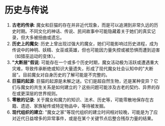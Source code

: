# 历史与传说

1.  **古老的传承**: 魔女和巨猫的存在并非近代现象，而是可以追溯到非常久远的历史时期。不同文化的神话、传说、民间故事中可能隐藏着关于她们的真实记录，但大多被扭曲或遗忘。
2.  **历史上的魔女**: 历史上曾出现过强大的魔女，她们可能影响过历史进程，成为传说中的神明、妖精、女巫或英雄，但也可能因力量失控或被恐惧而遭到迫害（如猎巫运动的变体）。
3.  **"大断层"假说**: 可能存在一个或多个历史时期，魔女活动极为活跃或遭遇重大灾难，导致传承断绝或知识大量遗失，形成了现代魔女社会认知中的"大断层"。目前魔女对自身历史的了解可能是不完整的。
4.  **巨猫的起源**: 巨猫的起源是未解之谜。它们是超自然生物，还是某种变异？它们与魔女的共生关系是如何建立的？这些问题可能涉及古老的契约、异界的存在或更深层的世界规则。
5.  **零散的记录**: 关于魔女和魔力的知识、法术、历史等，可能零散地保存在古籍、遗迹、家族秘传或特定物品中，等待被发掘。
6.  **现代组织的建立**: "魔女之家"等现代组织的建立时间相对较晚，可能是为了应对近代日益增多的异常事件，或是在某个关键节点后整合残存力量的结果。 
